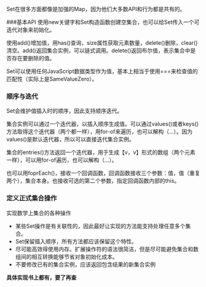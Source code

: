 Set在很多方面都像是加强的Map，因为他们大多数API和行为都是共有的。

###基本API
使用new关键字和Set构造函数创建空集合，也可以给Set传入一个可迭代对象来初始化。

使用add()增加值，用has()查询，size属性获取元素数量，delete()删除，clear()清空。add()返回集合实例，可以链式调用。delete()返回布尔值，表示集合中是否存在要删除的值。

Set可以使用任何JavaScript数据类型作为值，基本上相当于使用===来检查值的匹配性（实际上是SameValueZero）。

### 顺序与迭代
Set会维护值插入时的顺序，因此支持顺序迭代。

集合实例可以通过一个迭代器，以插入顺序生成值。可以通过values()或者keys()方法取得这个迭代器（两个都一样），用for-of来遍历，也可以解构（...）。因为values()是默认迭代器，所以可以直接迭代集合实例。

集合的entries()方法返回一个迭代器，用于生成【v，v】形式的数组（两个元素一样），可以用for-of遍历，也可以解构（...）。

也可以用foprEach()，接收一个回调函数，回调函数接收三个参数：值，值（重复两个），集合本身。也接收可选的第二个参数，指定回调函数内部的this。

### 定义正式集合操作
实现数学上集合的各种操作
* 某些Set操作是有关联性的，因此最好让实现的方法能支持处理任意多个集合。
* Set保留插入顺序，所有方法都应该保留这个特性。
* 尽可能高效得使用内存。扩展操作符的语法很简洁，但是尽可能避免集合和数组间的相互转换能够节省对象初始化成本。
* 不要修改已有的集合实例，应该返回包含结果的新集合实例

**具体实现书上都有，要了再查**